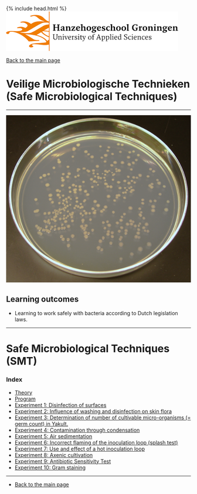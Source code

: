 {% include head.html %}
![Hanze](../hanze/hanze.png)

[Back to the main page](../index.md)

# Veilige Microbiologische Technieken (Safe Microbiological Techniques)

---

![Pic](./pics/impression.png)

## Learning outcomes
- Learning to work safely with bacteria according to Dutch legislation laws.

---


# Safe Microbiological Techniques (SMT)

### Index

- [Theory](./01_vmt_theory.md)
- [Program](./02_vmt_program.md)
- [Experiment 1: Disinfection of surfaces](./03_vmt_exp01.md)
- [Experiment 2: Influence of washing and disinfection on skin flora](./04_vmt_exp02.md)
- [Experiment 3: Determination of number of cultivable micro-organisms (= germ count) in Yakult.](./05_vmt_exp03.md)
- [Experiment 4: Contamination through condensation](./06_vmt_exp04.md)
- [Experiment 5:  Air sedimentation ](./07_vmt_exp05.md)
- [Experiment 6: Incorrect flaming of the inoculation loop (splash test)](./08_vmt_exp06.md)
- [Experiment 7: Use and effect of a hot inoculation loop](./09_vmt_exp07.md)
- [Experiment 8: Axenic cultivation](./10_vmt_exp08.md)
- [Experiment 9: Antibiotic Sensitivity Test](./11_vmt_exp09.md)
- [Experiment 10: Gram staining](./12_vmt_exp10.md)

--- 

- [Back to the main page](../index.md)

